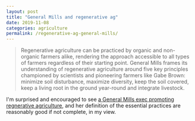 ```yaml
---
layout: post
title: "General Mills and regenerative ag"
date: 2019-11-08
categories: agriculture
permalink: /regenerative-ag-general-mills/
---
```


> Regenerative agriculture can be practiced by organic and non-organic farmers alike, rendering the approach accessible to all types of farmers regardless of their starting point. General Mills frames its understanding of regenerative agriculture around five key principles championed by scientists and pioneering farmers like Gabe Brown: minimize soil disturbance, maximize diversity, keep the soil covered, keep a living root in the ground year-round and integrate livestock.

I'm surprised and encouraged to see [a General Mills exec promoting regnerative agriculture](https://www.fooddive.com/news/how-regenerative-agriculture-and-organic-farming-helps-the-earth/565970/), and her definition of the essential practices are reasonably good if not complete, in my view. 
